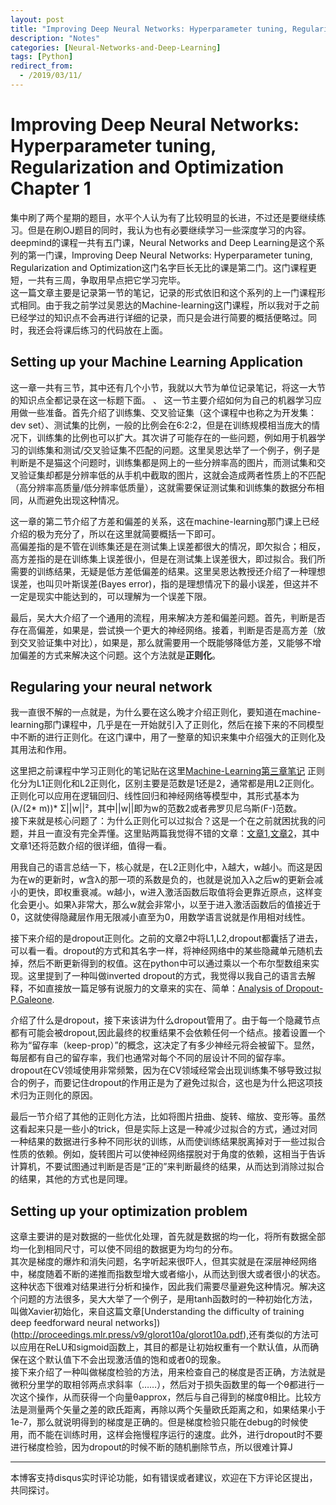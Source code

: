 ```yaml
---
layout: post
title: "Improving Deep Neural Networks: Hyperparameter tuning, Regularization and Optimization Chapter 1"
description: "Notes"
categories: [Neural-Networks-and-Deep-Learning]
tags: [Python]
redirect_from:
  - /2019/03/11/
---
```


# Improving Deep Neural Networks: Hyperparameter tuning, Regularization and Optimization Chapter 1  

集中刷了两个星期的题目，水平个人认为有了比较明显的长进，不过还是要继续练习。但是在刷OJ题目的同时，我认为也有必要继续学习一些深度学习的内容。  
deepmind的课程一共有五门课，Neural Networks and Deep Learning是这个系列的第一门课，Improving Deep Neural Networks: Hyperparameter tuning, Regularization and Optimization这门名字巨长无比的课是第二门。这门课程更短，一共有三周，争取用早点把它学习完毕。  
这一篇文章主要是记录第一节的笔记，记录的形式依旧和这个系列的上一门课程形式相同。由于我之前学过吴恩达的Machine-learning这门课程，所以我对于之前已经学过的知识点不会再进行详细的记录，而只是会进行简要的概括便略过。同时，我还会将课后练习的代码放在上面。  

## Setting up your Machine Learning Application    

这一章一共有三节，其中还有几个小节，我就以大节为单位记录笔记，将这一大节的知识点全都记录在这一标题下面。  、
这一节主要介绍如何为自己的机器学习应用做一些准备。首先介绍了训练集、交叉验证集（这个课程中也称之为开发集：dev set）、测试集的比例，一般的比例会在6:2:2，但是在训练规模相当庞大的情况下，训练集的比例也可以扩大。其次讲了可能存在的一些问题，例如用于机器学习的训练集和测试/交叉验证集不匹配的问题。这里吴恩达举了一个例子，例子是判断是不是猫这个问题时，训练集都是网上的一些分辨率高的图片，而测试集和交叉验证集却都是分辨率低的从手机中截取的图片，这就会造成两者性质上的不匹配（高分辨率高质量/低分辨率低质量），这就需要保证测试集和训练集的数据分布相同，从而避免出现这种情况。  

这一章的第二节介绍了方差和偏差的关系，这在machine-learning那门课上已经介绍的极为充分了，所以在这里就简要概括一下即可。  
高偏差指的是不管在训练集还是在测试集上误差都很大的情况，即欠拟合；相反，高方差指的是在训练集上误差很小，但是在测试集上误差很大，即过拟合。我们所需要的训练结果，无疑是低方差低偏差的结果。这里吴恩达教授还介绍了一种理想误差，也叫贝叶斯误差(Bayes error)，指的是理想情况下的最小误差，但这并不一定是现实中能达到的，可以理解为一个误差下限。  

最后，吴大大介绍了一个通用的流程，用来解决方差和偏差问题。首先，判断是否存在高偏差，如果是，尝试换一个更大的神经网络。接着，判断是否是高方差（放到交叉验证集中对比），如果是，那么就需要用一个既能够降低方差，又能够不增加偏差的方式来解决这个问题。这个方法就是**正则化**。  

## Regularing your neural network  

我一直很不解的一点就是，为什么要在这么晚才介绍正则化，要知道在machine-learning那门课程中，几乎是在一开始就引入了正则化，然后在接下来的不同模型中不断的进行正则化。在这门课中，用了一整章的知识来集中介绍强大的正则化及其用法和作用。  

这里把之前课程中学习正则化的笔记贴在这里[Machine-Learning第三章笔记](http://justin-yu.me/blog/2019/01/24/Machine-Learning-by-Andrew-Ng-Chapter-3/)
正则化分为L1正则化和L2正则化，区别主要是范数是1还是2，通常都是用L2正则化。正则化可以应用在逻辑回归、线性回归和神经网络等模型中，其形式基本为(λ/(2* m))* Σ||w||²，其中||w||即为w的范数2或者弗罗贝尼乌斯(F-)范数。  
接下来就是核心问题了：为什么正则化可以过拟合？这是一个在之前就困扰我的问题，并且一直没有完全弄懂。这里贴两篇我觉得不错的文章：[文章1](https://charlesliuyx.github.io/2017/10/03/%E3%80%90%E7%9B%B4%E8%A7%82%E8%AF%A6%E8%A7%A3%E3%80%91%E4%BB%80%E4%B9%88%E6%98%AF%E6%AD%A3%E5%88%99%E5%8C%96/),[文章2](https://www.cnblogs.com/alexanderkun/p/6922428.html)，其中文章1还将范数介绍的很详细，值得一看。  

用我自己的语言总结一下，核心就是，在L2正则化中，λ越大，w越小。而这是因为在w的更新时，w含λ的那一项的系数是负的，也就是说加入λ之后w的更新会减小的更快，即权重衰减。w越小，w进入激活函数后取值将会更靠近原点，这样变化会更小。如果λ非常大，那么w就会非常小，以至于进入激活函数后的值接近于0，这就使得隐藏层作用无限减小直至为0，用数学语言说就是作用相对线性。  

接下来介绍的是dropout正则化。之前的文章2中将L1,L2,dropout都囊括了进去，可以看一看。dropout的方式和其名字一样，将神经网络中的某些隐藏单元随机去掉，然后不断更新得到的权值。这在python中可以通过乘以一个布尔型数组来实现。这里提到了一种叫做inverted dropout的方式，我觉得以我自己的语言去解释，不如直接放一篇足够有说服力的文章来的实在、简单：[Analysis of Dropout-P.Galeone](https://pgaleone.eu/deep-learning/regularization/2017/01/10/anaysis-of-dropout/).

介绍了什么是dropout，接下来该讲为什么dropout管用了。由于每一个隐藏节点都有可能会被dropout,因此最终的权重结果不会依赖任何一个结点。接着设置一个称为“留存率（keep-prop）”的概念，这决定了有多少神经元将会被留下。显然，每层都有自己的留存率，我们也通常对每个不同的层设计不同的留存率。  
dropout在CV领域使用非常频繁，因为在CV领域经常会出现训练集不够导致过拟合的例子，而要记住dropout的作用正是为了避免过拟合，这也是为什么把这项技术归为正则化的原因。  

最后一节介绍了其他的正则化方法，比如将图片扭曲、旋转、缩放、变形等。虽然这看起来只是一些小的trick，但是实际上这是一种减少过拟合的方式，通过对同一种结果的数据进行多种不同形状的训练，从而使训练结果脱离掉对于一些过拟合性质的依赖。例如，旋转图片可以使神经网络摆脱对于角度的依赖，这相当于告诉计算机，不要试图通过判断是否是“正的”来判断最终的结果，从而达到消除过拟合的结果，其他的方式也是同理。  

## Setting up your optimization problem  

这章主要讲的是对数据的一些优化处理，首先就是数据的均一化，将所有数据全部均一化到相同尺寸，可以使不同组的数据更为均匀的分布。  
其次是梯度的爆炸和消失问题，名字听起来很吓人，但其实就是在深层神经网络中，梯度随着不断的递推而指数型增大或者缩小，从而达到很大或者很小的状态。这种状态下很难对结果进行分析和操作，因此我们需要尽量避免这种情况。解决这个问题的方法很多，吴大大举了一个例子，是用tanh函数时的一种初始化方法，叫做Xavier初始化，来自这篇文章[Understanding the difficulty of training deep feedforward neural networks])(http://proceedings.mlr.press/v9/glorot10a/glorot10a.pdf),还有类似的方法可以应用在ReLU和sigmoid函数上，其目的都是让初始权重有一个默认值，从而确保在这个默认值下不会出现激活值的饱和或者0的现象。  
接下来介绍了一种叫做梯度检验的方法，用来检查自己的梯度是否正确，方法就是微积分里学的取相邻两点求斜率（……），然后对于损失函数里的每一个θ都进行一次这个操作，从而获得一个向量θapprox，然后与自己得到的梯度θ相比。比较方法是测量两个矢量之差的欧氏距离，再除以两个矢量欧氏距离之和，如果结果小于1e-7，那么就说明得到的梯度是正确的。但是梯度检验只能在debug的时候使用，而不能在训练时用，这样会拖慢程序运行的速度。此外，进行dropout时不要进行梯度检验，因为dropout的时候不断的随机删除节点，所以很难计算J



---
本博客支持disqus实时评论功能，如有错误或者建议，欢迎在下方评论区提出，共同探讨。  
